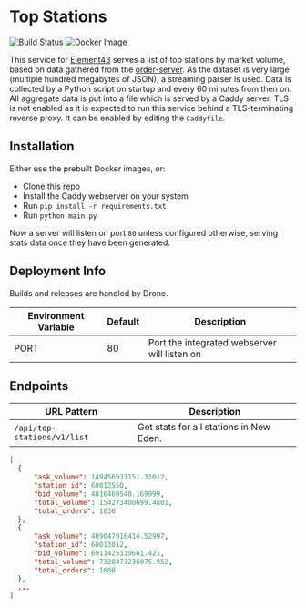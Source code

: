 # Top Stations
[![Build Status](https://drone.element-43.com/api/badges/EVE-Tools/top-stations/status.svg)](https://drone.element-43.com/EVE-Tools/top-stations) [![Docker Image](https://images.microbadger.com/badges/image/evetools/top-stations.svg)](https://microbadger.com/images/evetools/top-stations)

This service for [Element43](https://element-43.com) serves a list of top stations by market volume, based on data gathered from the [order-server](https://github.com/EVE-Tools/order-server). As the dataset is very large (multiple hundred megabytes of JSON), a streaming parser is used. Data is collected by a Python script on startup and every 60 minutes from then on. All aggregate data is put into a file which is served by a Caddy server. TLS is not enabled as it is expected to run this service behind a TLS-terminating reverse proxy. It can be enabled by editing the `Caddyfile`.

## Installation
Either use the prebuilt Docker images, or:

* Clone this repo
* Install the Caddy webserver on your system
* Run `pip install -r requirements.txt`
* Run `python main.py`

Now a server will listen on port `80` unless configured otherwise, serving stats data once they have been generated.

## Deployment Info
Builds and releases are handled by Drone.

Environment Variable | Default | Description
--- | --- | ---
PORT | 80 | Port the integrated webserver will listen on

## Endpoints

URL Pattern | Description
--- | ---
`/api/top-stations/v1/list` | Get stats for all stations in New Eden.

```json
[
  {
      "ask_volume": 149456931151.31012,
      "station_id": 60012550,
      "bid_volume": 4816469548.169999,
      "total_volume": 154273400699.4801,
      "total_orders": 1636
  },
  {
      "ask_volume": 409047916414.52997,
      "station_id": 60013012,
      "bid_volume": 6911425319661.421,
      "total_volume": 7320473236075.952,
      "total_orders": 1608
  },
  ...
]
```
